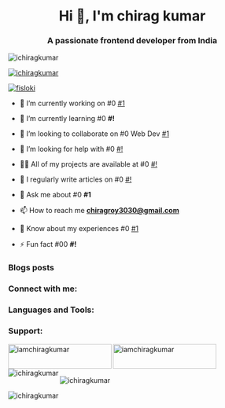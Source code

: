 <h1 align="center">Hi 👋, I'm chirag kumar</h1>
<h3 align="center">A passionate frontend developer from India</h3>

<p align="left"> <img src="https://komarev.com/ghpvc/?username=ichiragkumar&label=Profile%20views&color=0e75b6&style=flat" alt="ichiragkumar" /> </p>

<p align="left"> <a href="https://github.com/ryo-ma/github-profile-trophy"><img src="https://github-profile-trophy.vercel.app/?username=ichiragkumar" alt="ichiragkumar" /></a> </p>

<p align="left"> <a href="https://twitter.com/fisloki" target="blank"><img src="https://img.shields.io/twitter/follow/fisloki?logo=twitter&style=for-the-badge" alt="fisloki" /></a> </p>

- 🔭 I’m currently working on #0 [#1](#2)

- 🌱 I’m currently learning #0 **#!**

- 👯 I’m looking to collaborate on #0 Web Dev [#1](#2)

- 🤝 I’m looking for help with #0 [#!](#2)

- 👨‍💻 All of my projects are available at #0 [#!](#!)

- 📝 I regularly write articles on #0 [#!](#!)

- 💬 Ask me about #0 **#1**

- 📫 How to reach me **chiragroy3030@gmail.com**

- 📄 Know about my experiences #0 [#1](#1)

- ⚡ Fun fact #00 **#!**

### Blogs posts
<!-- BLOG-POST-LIST:START -->
<!-- BLOG-POST-LIST:END -->

<h3 align="left">Connect with me:</h3>
<!-- <p align="left">
<a href="https://codepen.io/#codepen will come" target="blank"><img align="center" src="https://raw.githubusercontent.com/rahuldkjain/github-profile-readme-generator/master/src/images/icons/Social/codepen.svg" alt="#codepen will come" height="30" width="40" /></a>
<a href="https://dev.to/#dev will come" target="blank"><img align="center" src="https://raw.githubusercontent.com/rahuldkjain/github-profile-readme-generator/master/src/images/icons/Social/devto.svg" alt="#dev will come" height="30" width="40" /></a>
<a href="https://twitter.com/fisloki" target="blank"><img align="center" src="https://raw.githubusercontent.com/rahuldkjain/github-profile-readme-generator/master/src/images/icons/Social/twitter.svg" alt="fisloki" height="30" width="40" /></a>
<a href="https://linkedin.com/in/https://www.linkedin.com/in/ichiragkumar/" target="blank"><img align="center" src="https://raw.githubusercontent.com/rahuldkjain/github-profile-readme-generator/master/src/images/icons/Social/linked-in-alt.svg" alt="https://www.linkedin.com/in/ichiragkumar/" height="30" width="40" /></a>
<a href="https://stackoverflow.com/users/https://stackoverflow.com/users/14712282/chirag-roy" target="blank"><img align="center" src="https://raw.githubusercontent.com/rahuldkjain/github-profile-readme-generator/master/src/images/icons/Social/stack-overflow.svg" alt="https://stackoverflow.com/users/14712282/chirag-roy" height="30" width="40" /></a>
<a href="https://codesandbox.com/#code sandbox will come" target="blank"><img align="center" src="https://raw.githubusercontent.com/rahuldkjain/github-profile-readme-generator/master/src/images/icons/Social/codesandbox.svg" alt="#code sandbox will come" height="30" width="40" /></a>
<a href="https://kaggle.com/#kaggle will come soon" target="blank"><img align="center" src="https://raw.githubusercontent.com/rahuldkjain/github-profile-readme-generator/master/src/images/icons/Social/kaggle.svg" alt="#kaggle will come soon" height="30" width="40" /></a>
<a href="https://fb.com/https://www.facebook.com/chiragthekonker" target="blank"><img align="center" src="https://raw.githubusercontent.com/rahuldkjain/github-profile-readme-generator/master/src/images/icons/Social/facebook.svg" alt="https://www.facebook.com/chiragthekonker" height="30" width="40" /></a>
<a href="https://instagram.com/https://www.instagram.com/ichiragkumar/" target="blank"><img align="center" src="https://raw.githubusercontent.com/rahuldkjain/github-profile-readme-generator/master/src/images/icons/Social/instagram.svg" alt="https://www.instagram.com/ichiragkumar/" height="30" width="40" /></a>
<a href="https://dribbble.com/#dribble also come soon" target="blank"><img align="center" src="https://raw.githubusercontent.com/rahuldkjain/github-profile-readme-generator/master/src/images/icons/Social/dribbble.svg" alt="#dribble also come soon" height="30" width="40" /></a>
<a href="https://www.behance.net/#behance will come soon" target="blank"><img align="center" src="https://raw.githubusercontent.com/rahuldkjain/github-profile-readme-generator/master/src/images/icons/Social/behance.svg" alt="#behance will come soon" height="30" width="40" /></a>
<a href="https://hashnode.com/https://hashnode.com/@chirag270kumar" target="blank"><img align="center" src="https://raw.githubusercontent.com/rahuldkjain/github-profile-readme-generator/master/src/images/icons/Social/hashnode.svg" alt="https://hashnode.com/@chirag270kumar" height="30" width="40" /></a>
<a href="https://medium.com/@chiragroy3030" target="blank"><img align="center" src="https://raw.githubusercontent.com/rahuldkjain/github-profile-readme-generator/master/src/images/icons/Social/medium.svg" alt="@chiragroy3030" height="30" width="40" /></a>
<a href="https://www.youtube.com/c/https://www.youtube.com/channel/ucglslwx6gccgk7togm4va6g" target="blank"><img align="center" src="https://raw.githubusercontent.com/rahuldkjain/github-profile-readme-generator/master/src/images/icons/Social/youtube.svg" alt="https://www.youtube.com/channel/ucglslwx6gccgk7togm4va6g" height="30" width="40" /></a>
<a href="https://www.codechef.com/users/https://www.codechef.com/users/chiragroy3030" target="blank"><img align="center" src="https://cdn.jsdelivr.net/npm/simple-icons@3.1.0/icons/codechef.svg" alt="https://www.codechef.com/users/chiragroy3030" height="30" width="40" /></a>
<a href="https://www.hackerrank.com/https://www.hackerrank.com/chiragroy3030" target="blank"><img align="center" src="https://raw.githubusercontent.com/rahuldkjain/github-profile-readme-generator/master/src/images/icons/Social/hackerrank.svg" alt="https://www.hackerrank.com/chiragroy3030" height="30" width="40" /></a>
<a href="https://codeforces.com/profile/https://codeforces.com/profile/chirag_roy" target="blank"><img align="center" src="https://raw.githubusercontent.com/rahuldkjain/github-profile-readme-generator/master/src/images/icons/Social/codeforces.svg" alt="https://codeforces.com/profile/chirag_roy" height="30" width="40" /></a>
<a href="https://www.leetcode.com/https://leetcode.com/chirag270/" target="blank"><img align="center" src="https://raw.githubusercontent.com/rahuldkjain/github-profile-readme-generator/master/src/images/icons/Social/leet-code.svg" alt="https://leetcode.com/chirag270/" height="30" width="40" /></a>
<a href="https://www.hackerearth.com/https://www.hackerearth.com/@chiragroy3030" target="blank"><img align="center" src="https://raw.githubusercontent.com/rahuldkjain/github-profile-readme-generator/master/src/images/icons/Social/hackerearth.svg" alt="https://www.hackerearth.com/@chiragroy3030" height="30" width="40" /></a>
<a href="https://auth.geeksforgeeks.org/user/https://auth.geeksforgeeks.org/user/chirag270" target="blank"><img align="center" src="https://raw.githubusercontent.com/rahuldkjain/github-profile-readme-generator/master/src/images/icons/Social/geeks-for-geeks.svg" alt="https://auth.geeksforgeeks.org/user/chirag270" height="30" width="40" /></a>
<a href="https://www.topcoder.com/members/topcoder #soon" target="blank"><img align="center" src="https://raw.githubusercontent.com/rahuldkjain/github-profile-readme-generator/master/src/images/icons/Social/topcoder.svg" alt="topcoder #soon" height="30" width="40" /></a>
<a href="https://discord.gg/#5195" target="blank"><img align="center" src="https://raw.githubusercontent.com/rahuldkjain/github-profile-readme-generator/master/src/images/icons/Social/discord.svg" alt="#5195" height="30" width="40" /></a>
<a href="/#rss feed soon will come" target="blank"><img align="center" src="https://raw.githubusercontent.com/rahuldkjain/github-profile-readme-generator/master/src/images/icons/Social/rss.svg" alt="#rss feed soon will come" height="30" width="40" /></a>
</p> -->

<h3 align="left">Languages and Tools:</h3>
<!-- <p align="left"> <a href="https://appwrite.io" target="_blank" rel="noreferrer"> <img src="https://www.vectorlogo.zone/logos/appwriteio/appwriteio-icon.svg" alt="appwrite" width="40" height="40"/> </a> <a href="https://aws.amazon.com" target="_blank" rel="noreferrer"> <img src="https://raw.githubusercontent.com/devicons/devicon/master/icons/amazonwebservices/amazonwebservices-original-wordmark.svg" alt="aws" width="40" height="40"/> </a> <a href="https://azure.microsoft.com/en-in/" target="_blank" rel="noreferrer"> <img src="https://www.vectorlogo.zone/logos/microsoft_azure/microsoft_azure-icon.svg" alt="azure" width="40" height="40"/> </a> <a href="https://www.cprogramming.com/" target="_blank" rel="noreferrer"> <img src="https://raw.githubusercontent.com/devicons/devicon/master/icons/c/c-original.svg" alt="c" width="40" height="40"/> </a> <a href="https://www.w3schools.com/cpp/" target="_blank" rel="noreferrer"> <img src="https://raw.githubusercontent.com/devicons/devicon/master/icons/cplusplus/cplusplus-original.svg" alt="cplusplus" width="40" height="40"/> </a> <a href="https://www.w3schools.com/css/" target="_blank" rel="noreferrer"> <img src="https://raw.githubusercontent.com/devicons/devicon/master/icons/css3/css3-original-wordmark.svg" alt="css3" width="40" height="40"/> </a> <a href="https://dart.dev" target="_blank" rel="noreferrer"> <img src="https://www.vectorlogo.zone/logos/dartlang/dartlang-icon.svg" alt="dart" width="40" height="40"/> </a> <a href="https://www.djangoproject.com/" target="_blank" rel="noreferrer"> <img src="https://cdn.worldvectorlogo.com/logos/django.svg" alt="django" width="40" height="40"/> </a> <a href="https://dotnet.microsoft.com/" target="_blank" rel="noreferrer"> <img src="https://raw.githubusercontent.com/devicons/devicon/master/icons/dot-net/dot-net-original-wordmark.svg" alt="dotnet" width="40" height="40"/> </a> <a href="https://firebase.google.com/" target="_blank" rel="noreferrer"> <img src="https://www.vectorlogo.zone/logos/firebase/firebase-icon.svg" alt="firebase" width="40" height="40"/> </a> <a href="https://flask.palletsprojects.com/" target="_blank" rel="noreferrer"> <img src="https://www.vectorlogo.zone/logos/pocoo_flask/pocoo_flask-icon.svg" alt="flask" width="40" height="40"/> </a> <a href="https://flutter.dev" target="_blank" rel="noreferrer"> <img src="https://www.vectorlogo.zone/logos/flutterio/flutterio-icon.svg" alt="flutter" width="40" height="40"/> </a> <a href="https://git-scm.com/" target="_blank" rel="noreferrer"> <img src="https://www.vectorlogo.zone/logos/git-scm/git-scm-icon.svg" alt="git" width="40" height="40"/> </a> <a href="https://graphql.org" target="_blank" rel="noreferrer"> <img src="https://www.vectorlogo.zone/logos/graphql/graphql-icon.svg" alt="graphql" width="40" height="40"/> </a> <a href="https://www.w3.org/html/" target="_blank" rel="noreferrer"> <img src="https://raw.githubusercontent.com/devicons/devicon/master/icons/html5/html5-original-wordmark.svg" alt="html5" width="40" height="40"/> </a> <a href="https://www.java.com" target="_blank" rel="noreferrer"> <img src="https://raw.githubusercontent.com/devicons/devicon/master/icons/java/java-original.svg" alt="java" width="40" height="40"/> </a> <a href="https://kubernetes.io" target="_blank" rel="noreferrer"> <img src="https://www.vectorlogo.zone/logos/kubernetes/kubernetes-icon.svg" alt="kubernetes" width="40" height="40"/> </a> <a href="https://www.mongodb.com/" target="_blank" rel="noreferrer"> <img src="https://raw.githubusercontent.com/devicons/devicon/master/icons/mongodb/mongodb-original-wordmark.svg" alt="mongodb" width="40" height="40"/> </a> <a href="https://www.mysql.com/" target="_blank" rel="noreferrer"> <img src="https://raw.githubusercontent.com/devicons/devicon/master/icons/mysql/mysql-original-wordmark.svg" alt="mysql" width="40" height="40"/> </a> <a href="https://www.nginx.com" target="_blank" rel="noreferrer"> <img src="https://raw.githubusercontent.com/devicons/devicon/master/icons/nginx/nginx-original.svg" alt="nginx" width="40" height="40"/> </a> <a href="https://opencv.org/" target="_blank" rel="noreferrer"> <img src="https://www.vectorlogo.zone/logos/opencv/opencv-icon.svg" alt="opencv" width="40" height="40"/> </a> <a href="https://www.oracle.com/" target="_blank" rel="noreferrer"> <img src="https://raw.githubusercontent.com/devicons/devicon/master/icons/oracle/oracle-original.svg" alt="oracle" width="40" height="40"/> </a> <a href="https://pandas.pydata.org/" target="_blank" rel="noreferrer"> <img src="https://raw.githubusercontent.com/devicons/devicon/2ae2a900d2f041da66e950e4d48052658d850630/icons/pandas/pandas-original.svg" alt="pandas" width="40" height="40"/> </a> <a href="https://www.postgresql.org" target="_blank" rel="noreferrer"> <img src="https://raw.githubusercontent.com/devicons/devicon/master/icons/postgresql/postgresql-original-wordmark.svg" alt="postgresql" width="40" height="40"/> </a> <a href="https://postman.com" target="_blank" rel="noreferrer"> <img src="https://www.vectorlogo.zone/logos/getpostman/getpostman-icon.svg" alt="postman" width="40" height="40"/> </a> <a href="https://www.python.org" target="_blank" rel="noreferrer"> <img src="https://raw.githubusercontent.com/devicons/devicon/master/icons/python/python-original.svg" alt="python" width="40" height="40"/> </a> <a href="https://redis.io" target="_blank" rel="noreferrer"> <img src="https://raw.githubusercontent.com/devicons/devicon/master/icons/redis/redis-original-wordmark.svg" alt="redis" width="40" height="40"/> </a> <a href="https://www.sqlite.org/" target="_blank" rel="noreferrer"> <img src="https://www.vectorlogo.zone/logos/sqlite/sqlite-icon.svg" alt="sqlite" width="40" height="40"/> </a> </p>
 -->
<h3 align="left">Support:</h3>
<p><a href="https://www.buymeacoffee.com/iamchiragkumar"> <img align="left" src="https://cdn.buymeacoffee.com/buttons/v2/default-yellow.png" height="50" width="210" alt="iamchiragkumar" /></a><a href="https://ko-fi.com/iamchiragkumar"> <img align="left" src="https://cdn.ko-fi.com/cdn/kofi3.png?v=3" height="50" width="210" alt="iamchiragkumar" /></a></p><br><br>

<p><img align="left" src="https://github-readme-stats.vercel.app/api/top-langs?username=ichiragkumar&show_icons=true&locale=en&layout=compact" alt="ichiragkumar" /></p>

<p>&nbsp;<img align="center" src="https://github-readme-stats.vercel.app/api?username=ichiragkumar&show_icons=true&locale=en" alt="ichiragkumar" /></p>

<p><img align="center" src="https://github-readme-streak-stats.herokuapp.com/?user=ichiragkumar&" alt="ichiragkumar" /></p>
